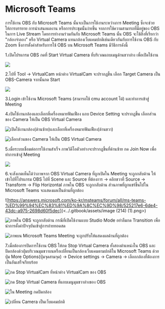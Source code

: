 # Microsoft Teams

การใช้งาน OBS กับ Microsoft Teams นั้นจะเป็นการใช้งานระหว่างการ Meeting ซึ่งจะช่วยให้การบรรยาย การนำเสนอผลงาน หรือการประชุมนั้นง่ายขึ้น จากการใช้ความสามารถที่มีอยู่ของ OBS ในการ Live Stream โดยการทำงานร่วมกันกับ Microsoft Teams นั้น OBS จะใช้สิ่งที่เรียกว่า "กล้องจำลอง" หรือ Virtual Camera แทนกล้องเว็บแคมปกติเช่นเดียวกันกับการใช้งาน OBS กับ Zoom  ซึ่งการตั้งค่าสำหรับการใช้ OBS บน Microsoft Teams มีวิธีการดังนี้

1.เปิดโปรแกรม OBS กดที่ Start Virtual Camera ที่บริเวณแถบเมนูด้านขวาล่าง เพื่อเปิดใช้งาน

![](<../.gitbook/assets/image (208) (1) (1).png>)

2.ไปที่ Tool -> VirtualCam หน้าต่าง VirtualCam จะปรากฏขึ้น เลือก Target Camera เป็น OBS-Camera จากนั้นกด Start

![](<../.gitbook/assets/image (199) (1).png>)

3.Login เข้าใช้งาน Microsoft Teams (สามารถใช้ cmu account ได้) และทำการเข้าสู่ Meeting

4.เปิดใช้งานกล้องและเลือกที่เครื่องหมายฟันเฟือง แถบ Device Setting จะปรากฏขึ้น เลือกส่วนของ Camera ให้เป็น OBS Virtual Camera

![เปิดใช้งานกล้อง(ด้านซ้าย)และเลือกที่เครื่องหมายฟันเฟือง(ด้านขวา)](<../.gitbook/assets/image (212) (1) (1).png>)

![เลือกส่วนของ Camera ให้เป็น OBS Virtual Camera](<../.gitbook/assets/image (215).png>)

5.เมื่อระบบเชื่อมต่อการใช้งานสำเร็จ ภาพวิดีโอตัวอย่างจะปรากฏขึ้นที่ด้านซ้าย กด Join Now เพื่อทำการเข้าสู่ Meeting

![](<../.gitbook/assets/image (209) (1).png>)

6.จะสังเกตเห็นได้ว่าภาพจาก OBS Virtual Camera ที่ถูกเปิดใน Meeting จะถูกกลับด้าน ให้เข้าไปที่โปรแกรม OBS ไปที่ Scene และ Source ที่ต้องการ -> คลิกขวาที่ Source -> Transform -> Flip Horizontal ภาพใน OBS จะถูกกลับด้าน ส่วนภาพที่ถูกแชร์ขึ้นไปใน Microsoft Teams จะแสดงผลเป็นด้านที่ถูกต้อง

![https://answers.microsoft.com/ko-kr/msteams/forum/all/ms-teams-%ED%99%94%EC%83%81%ED%9A%8C%EC%9D%98/525217e6-6de4-43dc-a975-2698d60f5dec](<../.gitbook/assets/image (214) (1).png>)

![ภาพใน OBS จะถูกกลับด้าน กรณีที่เปิดใช้งานแบบ Studio Mode อย่าลืมกด Transition เพื่อนำการตั้งค่าปัจจุบันเข้าสู่การถ่ายทอดสด](<../.gitbook/assets/image (211) (1).png>)

![ภาพบน Microsoft Teams Meeting จะถูกปรับให้แสดงผลด้านที่ถูกต้อง](<../.gitbook/assets/image (208) (1).png>)



7.เมื่อต้องการปิดการใช้งาน OBS ให้กด Stop Virtual Camera ทั้งสองตำแหน่งใน OBS และ ปิดกล้องด้วปุ่มบริเวณมุมขวาบนหรือเปลี่ยนเป็นกล้องเว็บแคมตามปกติใน Microsoft Teams ด้วยปุ่ม More Options(ปุ่มจุดสามจุด) -> Device settings -> Camera -> เลือกกล้องที่ต้องการ เป็นอันเสร็จเรียบร้อย

![กด Stop VirtualCam ที่หน้าต่าง VirtualCam ของ OBS](<../.gitbook/assets/image (206) (1) (1).png>)

![กด Stop Virtual Camera ที่แถบเมนูมุมขวาล่างของ OBS](<../.gitbook/assets/image (198).png>)

![ใน Meeting กดปิดกล้อง](<../.gitbook/assets/image (210) (1).png>)

![เปลี่ยน Camera เป็นเว็บแคมปกติ](<../.gitbook/assets/image (202) (1).png>)
